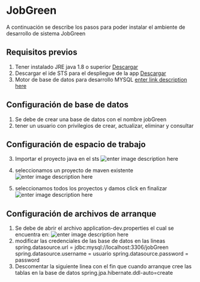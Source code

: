 # JobGreen

A continuación se describe los pasos para poder instalar el ambiente de desarrollo de sistema JobGreen


## Requisitos previos

 1. Tener instalado JRE java 1.8 o superior [Descargar](https://www.java.com/es/download/)
 2. Descargar el ide STS para el despliegue de la app [Descargar](https://spring.io/tools/sts/legacy.How+to+Download+and+Connect+with+STShow)
 3. Motor de base de datos para desarrollo MYSQL [enter link description here](https://www.mysql.com/downloads/)


## Configuración de base de datos

 1. Se debe de crear una base de datos con el nombre jobGreen
 2. tener un usuario con privilegios de crear, actualizar, eliminar y consultar
 
## Configuración de espacio de trabajo
 3. Importar el proyecto java en el sts
![enter image description here](https://lh3.googleusercontent.com/L2Eu0Cs3u7_YqdR6i3A50qaKVIN4PpHdvEiGUfDNb3qJJokOi6aE-z49namTf-FvN09NkgnK1NxW "importar")
 
 4. seleccionamos un proyecto de maven existente 
 ![enter image description here](https://lh3.googleusercontent.com/jICUAp6RqydJ-ddMhTIBSxGKwGCM7IEcldGdPBmfKJJtqraJjsYXUVDT9VZyV7gETORkfJg8aj9y)
 5. seleccionamos todos los proyectos y damos click en finalizar
 ![enter image description here](https://lh3.googleusercontent.com/mBhNMBv4wLo0DNEFhXQYJS8MKgPajruiUAspPrhKXcHiKFelfJT8g0Vb7gksRwI3-9Q4RKS4pATt)

## Configuración de archivos de arranque

 1. Se debe de abrir el archivo application-dev.properties el cual se encuentra en:
 ![enter image description here](https://lh3.googleusercontent.com/VhsjHFW1iYowoQeZSCKYOMoOrv_9MD_CQhAe5P2yAnP7B_hN-UdLdAGWAMMCcg4f8wZBt45oyvfH)
 2. modificar las credenciales de las base de datos en las lineas 
 spring.datasource.url = jdbc:mysql://localhost:3306/jobGreen
spring.datasource.username = usuario
spring.datasource.password = password
 4. Descomentar la siguiente linea con el fin que cuando arranque cree las tablas en la base de datos
 spring.jpa.hibernate.ddl-auto=create

